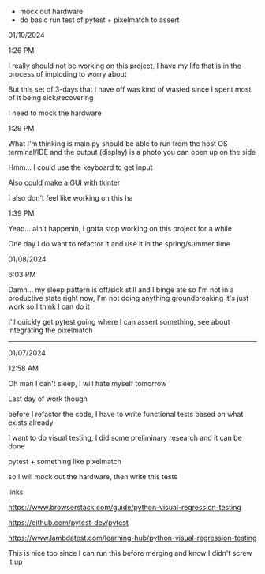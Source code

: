 - mock out hardware
- do basic run test of pytest + pixelmatch to assert

01/10/2024

1:26 PM

I really should not be working on this project, I have my life that is in the process of imploding to worry about

But this set of 3-days that I have off was kind of wasted since I spent most of it being sick/recovering

I need to mock the hardware

1:29 PM

What I'm thinking is main.py should be able to run from the host OS terminal/IDE and the output (display) is a photo you can open up on the side

Hmm... I could use the keyboard to get input

Also could make a GUI with tkinter

I also don't feel like working on this ha

1:39 PM

Yeap... ain't happenin, I gotta stop working on this project for a while

One day I do want to refactor it and use it in the spring/summer time

01/08/2024

6:03 PM

Damn... my sleep pattern is off/sick still and I binge ate so I'm not in a productive state right now, I'm not doing anything groundbreaking it's just work so I think I can do it

I'll quickly get pytest going where I can assert something, see about integrating the pixelmatch

---

01/07/2024

12:58 AM

Oh man I can't sleep, I will hate myself tomorrow

Last day of work though

before I refactor the code, I have to write functional tests based on what exists already

I want to do visual testing, I did some preliminary research and it can be done

pytest + something like pixelmatch

so I will mock out the hardware, then write this tests

links

https://www.browserstack.com/guide/python-visual-regression-testing

https://github.com/pytest-dev/pytest

https://www.lambdatest.com/learning-hub/python-visual-regression-testing

This is nice too since I can run this before merging and know I didn't screw it up
